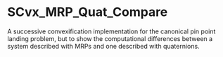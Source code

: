 # SCvx_MRP_Quat_Compare
A successive convexification implementation for the canonical pin point landing problem, but to show the computational differences between a system described with MRPs and one described with quaternions.
